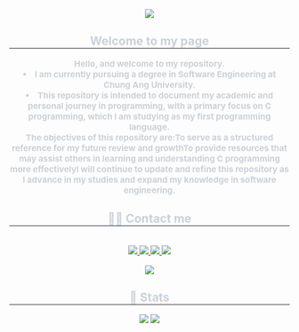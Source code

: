 <div align= "center">
    <img src="https://capsule-render.vercel.app/api?type=waving&color=auto&height=180&text=My%20profile&animation=fadeIn&fontColor=000000&fontSize=60" />
    </div>
    <div align= "center"> 
    <h2 style="border-bottom: 1px solid #21262d; color: #c9d1d9;"> Welcome to my page </h2>  
    <div style="font-weight: 700; font-size: 15px; text-align: center; color: #c9d1d9;"> Hello, and welcome to my repository.</li></li><li> I am currently pursuing a degree in Software Engineering at Chung Ang University. </li></li><li> This repository is intended to document my academic and personal journey in programming, with a primary focus on C programming, which I am studying as my first programming language.</li></li>The objectives of this repository are:</li></li>To serve as a structured reference for my future review and growth</li></li>To provide resources that may assist others in learning and understanding C programming more effectively</li></li>I will continue to update and refine this repository as I advance in my studies and expand my knowledge in software engineering. </div> 
    </div>
    <div align= "center">
    <h2 style="border-bottom: 1px solid #21262d; color: #c9d1d9;"> 🧑‍💻 Contact me </h2> <br> 
    <div align= "center"> <a href=https://www.facebook.com/ahn.sangyoon/> <img src="https://img.shields.io/badge/Facebook-1877F2?style=for-the-badge&logo=Facebook&logoColor=white&link=https://www.facebook.com/ahn.sangyoon/"> </a>
         <a href=https://www.instagram.com/ndahn_47/> <img src="https://img.shields.io/badge/Instagram-E4405F?style=for-the-badge&logo=Instagram&logoColor=white&link=https://www.instagram.com/ndahn_47/"> </a>
         <a href=https://www.notion.so/2699056795528098a903e623c33252f6?source=copy_link> <img src="https://img.shields.io/badge/Notion-000000?style=for-the-badge&logo=Notion&logoColor=white&link=https://www.notion.so/2699056795528098a903e623c33252f6?source=copy_link"> </a>
         <a href=mailto:asy030115@gmail.com> <img src="https://img.shields.io/badge/Gmail-EA4335?style=for-the-badge&logo=Gmail&logoColor=white&link=mailto:asy030115@gmail.com"> </a>
          </div>  <br> 
    <div align= "center"> <a href="https://hits.seeyoufarm.com"> <img src="https://hits.seeyoufarm.com/api/count/incr/badge.svg?url=https%3A%2F%2Fgithub.com%2Famazingdino%2F&count_bg=%23000000&title_bg=%23000000&icon=github.svg&icon_color=%23FFFFFF&title=GitHub&edge_flat=false"/></a>
       </div> 
    </div>
    <div align= "center"> 
    <h2 style="border-bottom: 1px solid #21262d; color: #c9d1d9;"> 🏅 Stats </h2> <div align= "center"> <img src="https://github-readme-stats.vercel.app/api?username=amazingdino&bg_color=60,6649da,255c74&title_color=ffffff&text_color=ffffff"
         /> <img src="https://github-readme-stats.vercel.app/api/top-langs/?username=amazingdino&layout=compact&bg_color=60,6649da,255c74&title_color=ffffff&text_color=ffffff"
           /> </div> 
    </div>
    
